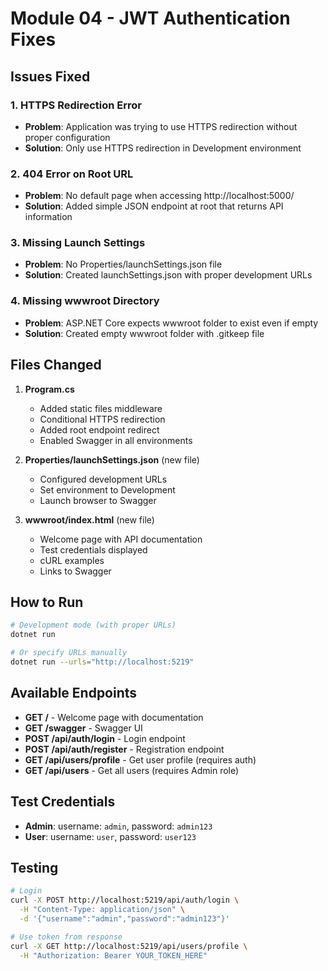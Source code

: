 # Module 04 - JWT Authentication Fixes

## Issues Fixed

### 1. HTTPS Redirection Error
- **Problem**: Application was trying to use HTTPS redirection without proper configuration
- **Solution**: Only use HTTPS redirection in Development environment

### 2. 404 Error on Root URL  
- **Problem**: No default page when accessing http://localhost:5000/
- **Solution**: Added simple JSON endpoint at root that returns API information

### 3. Missing Launch Settings
- **Problem**: No Properties/launchSettings.json file
- **Solution**: Created launchSettings.json with proper development URLs

### 4. Missing wwwroot Directory
- **Problem**: ASP.NET Core expects wwwroot folder to exist even if empty
- **Solution**: Created empty wwwroot folder with .gitkeep file

## Files Changed

1. **Program.cs**
   - Added static files middleware
   - Conditional HTTPS redirection
   - Added root endpoint redirect
   - Enabled Swagger in all environments

2. **Properties/launchSettings.json** (new file)
   - Configured development URLs
   - Set environment to Development
   - Launch browser to Swagger

3. **wwwroot/index.html** (new file)
   - Welcome page with API documentation
   - Test credentials displayed
   - cURL examples
   - Links to Swagger

## How to Run

```bash
# Development mode (with proper URLs)
dotnet run

# Or specify URLs manually
dotnet run --urls="http://localhost:5219"
```

## Available Endpoints

- **GET /** - Welcome page with documentation
- **GET /swagger** - Swagger UI
- **POST /api/auth/login** - Login endpoint
- **POST /api/auth/register** - Registration endpoint
- **GET /api/users/profile** - Get user profile (requires auth)
- **GET /api/users** - Get all users (requires Admin role)

## Test Credentials

- **Admin**: username: `admin`, password: `admin123`
- **User**: username: `user`, password: `user123`

## Testing

```bash
# Login
curl -X POST http://localhost:5219/api/auth/login \
  -H "Content-Type: application/json" \
  -d '{"username":"admin","password":"admin123"}'

# Use token from response
curl -X GET http://localhost:5219/api/users/profile \
  -H "Authorization: Bearer YOUR_TOKEN_HERE"
```